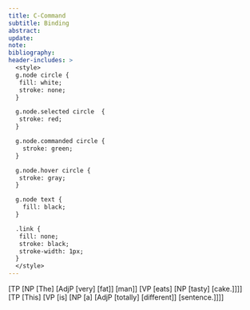 ```yaml
---
title: C-Command
subtitle: Binding
abstract:
update:
note:
bibliography:
header-includes: >
  <style>
  g.node circle {
   fill: white;
   stroke: none;
  }

  g.node.selected circle  {
   stroke: red;
  }

  g.node.commanded circle {
    stroke: green;
  }

  g.node.hover circle {
   stroke: gray;
  }

  g.node text {
    fill: black;
  }

  .link {
   fill: none;
   stroke: black;
   stroke-width: 1px;
  }
  </style>
---
```


<div class="tree">
  [TP [NP [The] [AdjP [very] [fat]] [man]] [VP [eats] [NP [tasty] [cake.]]]]
</div>

<div class="tree">
  [TP [This] [VP [is] [NP [a] [AdjP [totally] [different]] [sentence.]]]]
</div>

<!-- This is my janky js tree thing. I plan on polishing this for future use,
but right now, I just want it to work. -->
<script src="https://cdnjs.cloudflare.com/ajax/libs/d3/4.2.2/d3.min.js"></script>
<script src="https://d3js.org/d3-hierarchy.v1.min.js"></script>
<script src="https://d3js.org/d3-selection.v1.min.js"></script>
<script src="/css/c-com.js"></script>
